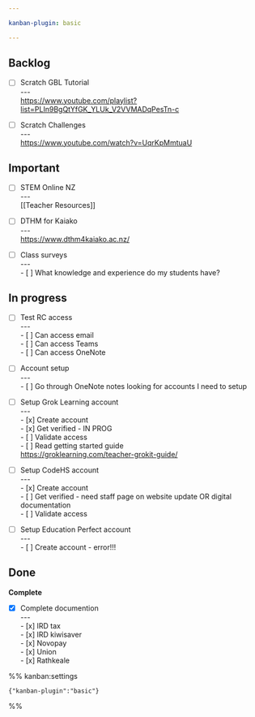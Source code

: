 ```yaml
---

kanban-plugin: basic

---
```


## Backlog

- [ ] Scratch GBL Tutorial<br>---<br>https://www.youtube.com/playlist?list=PLIn9BgQtYfGK_YLUk_V2VVMADqPesTn-c
- [ ] Scratch Challenges<br>---<br>https://www.youtube.com/watch?v=UqrKpMmtuaU


## Important

- [ ] STEM Online NZ<br>---<br>[[Teacher Resources]]
- [ ] DTHM for Kaiako<br>---<br>https://www.dthm4kaiako.ac.nz/
- [ ] Class surveys<br>---<br>- [ ] What knowledge and experience do my students have?


## In progress

- [ ] Test RC access<br>---<br>- [ ] Can access email<br>- [ ] Can access Teams<br>- [ ] Can access OneNote
- [ ] Account setup<br>---<br>- [ ] Go through OneNote notes looking for accounts I need to setup
- [ ] Setup Grok Learning account<br>---<br>- [x] Create account<br>- [x] Get verified - IN PROG<br>- [ ] Validate access<br>- [ ] Read getting started guide<br>https://groklearning.com/teacher-grokit-guide/
- [ ] Setup CodeHS account<br>---<br>- [x] Create account<br>- [ ] Get verified - need staff page on website update OR digital documentation<br>- [ ] Validate access
- [ ] Setup Education Perfect account<br>---<br>- [ ] Create account - error!!!


## Done

**Complete**
- [x] Complete documention<br>---<br>- [x] IRD tax<br>- [x] IRD kiwisaver<br>- [x] Novopay<br>- [x] Union<br>- [x] Rathkeale




%% kanban:settings
```
{"kanban-plugin":"basic"}
```
%%